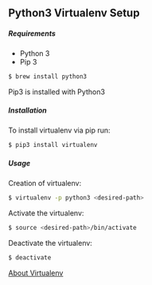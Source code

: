 ## Python3 Virtualenv Setup

##### Requirements
* Python 3
* Pip 3

```bash
$ brew install python3
```

Pip3 is installed with Python3

##### Installation
To install virtualenv via pip run:
```bash
$ pip3 install virtualenv
```

##### Usage
Creation of virtualenv:
```bash
$ virtualenv -p python3 <desired-path>
```

Activate the virtualenv:
```bash
$ source <desired-path>/bin/activate
```

Deactivate the virtualenv:
```bash
$ deactivate
```


[About Virtualenv](https://virtualenv.pypa.io/en/stable/)